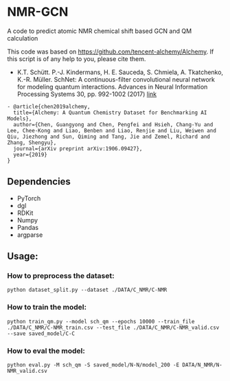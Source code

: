 # NMR-GCN
A code to predict atomic NMR chemical shift based GCN and QM calculation


This code was based on https://github.com/tencent-alchemy/Alchemy. If this script is of any help to you, please cite them.

- K.T. Schütt. P.-J. Kindermans, H. E. Sauceda, S. Chmiela, A. Tkatchenko, K.-R. Müller.
SchNet: A continuous-filter convolutional neural network for modeling quantum interactions. Advances in Neural Information Processing Systems 30, pp. 992-1002 (2017) [link](http://papers.nips.cc/paper/6700-schnet-a-continuous-filter-convolutional-neural-network-for-modeling-quantum-interactions)  
```
- @article{chen2019alchemy,
  title={Alchemy: A Quantum Chemistry Dataset for Benchmarking AI Models},
  author={Chen, Guangyong and Chen, Pengfei and Hsieh, Chang-Yu and Lee, Chee-Kong and Liao, Benben and Liao, Renjie and Liu, Weiwen and Qiu, Jiezhong and Sun, Qiming and Tang, Jie and Zemel, Richard and Zhang, Shengyu},
  journal={arXiv preprint arXiv:1906.09427},
  year={2019}
}
```
## Dependencies  

+ PyTorch 
+ dgl 
+ RDKit
+ Numpy
+ Pandas
+ argparse

## Usage:

### How to preprocess the dataset:
`python dataset_split.py --dataset ./DATA/C_NMR/C-NMR`


### How to train the model: 
`python train_qm.py --model sch_qm --epochs 10000 --train_file ./DATA/C_NMR/C-NMR_train.csv --test_file ./DATA/C_NMR/C-NMR_valid.csv --save saved_model/C-C`

### How to eval the model: 
`python eval.py -M sch_qm -S saved_model/N-N/model_200 -E DATA/N_NMR/N-NMR_valid.csv`





